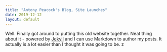 ```yaml
---
title: "Antony Peacock's Blog, Site Launches"
date: 2019-12-12
layout: default
---
```


Well. Finally got around to putting this old website together. Neat thing about it - powered by [Jekyll](http://jekyllrb.com) and I can use Markdown to author my posts. It actually is a lot easier than I thought it was going to be.
z
